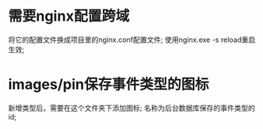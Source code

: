 # 需要nginx配置跨域
将它的配置文件换成项目里的nginx.conf配置文件;
使用nginx.exe -s reload重启生效;

# images/pin保存事件类型的图标
新增类型后，需要在这个文件夹下添加图标;
名称为后台数据库保存的事件类型的id;
